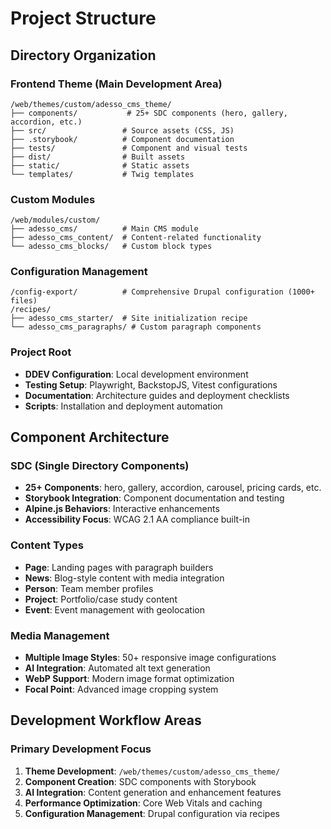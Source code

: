 # Project Structure

## Directory Organization

### Frontend Theme (Main Development Area)
```
/web/themes/custom/adesso_cms_theme/
├── components/           # 25+ SDC components (hero, gallery, accordion, etc.)
├── src/                 # Source assets (CSS, JS)
├── .storybook/          # Component documentation
├── tests/               # Component and visual tests
├── dist/                # Built assets
├── static/              # Static assets
└── templates/           # Twig templates
```

### Custom Modules
```
/web/modules/custom/
├── adesso_cms/          # Main CMS module
├── adesso_cms_content/  # Content-related functionality
└── adesso_cms_blocks/   # Custom block types
```

### Configuration Management
```
/config-export/          # Comprehensive Drupal configuration (1000+ files)
/recipes/
├── adesso_cms_starter/  # Site initialization recipe
└── adesso_cms_paragraphs/ # Custom paragraph components
```

### Project Root
- **DDEV Configuration**: Local development environment
- **Testing Setup**: Playwright, BackstopJS, Vitest configurations
- **Documentation**: Architecture guides and deployment checklists
- **Scripts**: Installation and deployment automation

## Component Architecture

### SDC (Single Directory Components)
- **25+ Components**: hero, gallery, accordion, carousel, pricing cards, etc.
- **Storybook Integration**: Component documentation and testing
- **Alpine.js Behaviors**: Interactive enhancements
- **Accessibility Focus**: WCAG 2.1 AA compliance built-in

### Content Types
- **Page**: Landing pages with paragraph builders
- **News**: Blog-style content with media integration
- **Person**: Team member profiles
- **Project**: Portfolio/case study content
- **Event**: Event management with geolocation

### Media Management
- **Multiple Image Styles**: 50+ responsive image configurations
- **AI Integration**: Automated alt text generation
- **WebP Support**: Modern image format optimization
- **Focal Point**: Advanced image cropping system

## Development Workflow Areas

### Primary Development Focus
1. **Theme Development**: `/web/themes/custom/adesso_cms_theme/`
2. **Component Creation**: SDC components with Storybook
3. **AI Integration**: Content generation and enhancement features
4. **Performance Optimization**: Core Web Vitals and caching
5. **Configuration Management**: Drupal configuration via recipes